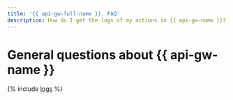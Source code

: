 ```yaml
---
title: '{{ api-gw-full-name }}. FAQ'
description: How do I get the logs of my actions in {{ api-gw-name }}? For more information, see Data requests.
---
```


# General questions about {{ api-gw-name }}

{% include [logs](../../_qa/logs.md) %}
